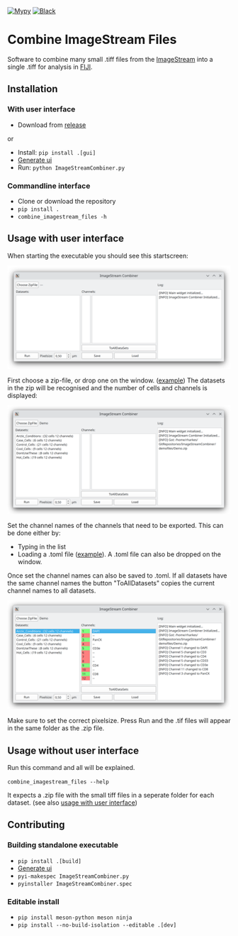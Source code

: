 [![Mypy](https://github.com/BioImaging-NKI/ImageStreamCombiner/actions/workflows/mypy.yml/badge.svg)](https://github.com/BioImaging-NKI/ImageStreamCombiner/actions/workflows/mypy.yml)
[![Black](https://github.com/BioImaging-NKI/ImageStreamCombiner/actions/workflows/black.yml/badge.svg)](https://github.com/BioImaging-NKI/ImageStreamCombiner/actions/workflows/black.yml)
# Combine ImageStream Files
Software to combine many small .tiff files from the [ImageStream](https://cytekbio.com/pages/imagestream) into a single .tiff for analysis in [FIJI](https://fiji.sc/).
## Installation
### With user interface
* Download from [release](https://github.com/BioImaging-NKI/ImageStreamCombiner/releases)

or


* Install: `pip install .[gui]`
* [Generate ui](/ui)
* Run: `python ImageStreamCombiner.py`

### Commandline interface
* Clone or download the repository
* `pip install .`
* `combine_imagestream_files -h`

## Usage with user interface
When starting the executable you should see this startscreen:

<img src="images/StartScreen.png" width="640">

First choose a zip-file, or drop one on the window. ([example](demofiles/Demo.zip)) The datasets in the zip will be recognised and the number of cells and channels is displayed:

<img src="images/DemoLoadedScreen.png" width="640">

Set the channel names of the channels that need to be exported. This can be done either by:
* Typing in the list
* Loading a .toml file ([example](demofiles/Arctic_Conditions.toml)). A .toml file can also be dropped on the window.

Once set the channel names can also be saved to .toml. If all datasets have the same channel names the button "ToAllDatasets" copies the current channel names to all datasets.

<img src="images/ChannelsSet.png" width="640">

Make sure to set the correct pixelsize. Press Run and the .tif files will appear in the same folder as the .zip file.

## Usage without user interface
Run this command and all will be explained.

`combine_imagestream_files --help`

It expects a .zip file with the small tiff files in a seperate folder for each dataset. (see also [usage with user interface](#usage-with-user-interface)) 


## Contributing
### Building standalone executable
* `pip install .[build]`
* [Generate ui](/ui)
* `pyi-makespec ImageStreamCombiner.py`
* `pyinstaller ImageStreamCombiner.spec`

### Editable install
* `pip install meson-python meson ninja`
* `pip install --no-build-isolation --editable .[dev]`